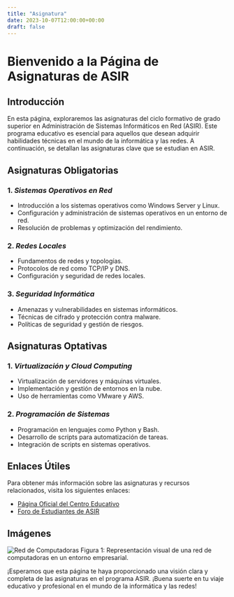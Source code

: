```yaml
---
title: "Asignatura"
date: 2023-10-07T12:00:00+00:00
draft: false
---
```


# Bienvenido a la Página de Asignaturas de ASIR

## Introducción

En esta página, exploraremos las asignaturas del ciclo formativo de grado superior en Administración de Sistemas Informáticos en Red (ASIR). Este programa educativo es esencial para aquellos que desean adquirir habilidades técnicas en el mundo de la informática y las redes. A continuación, se detallan las asignaturas clave que se estudian en ASIR.

## Asignaturas Obligatorias

### 1. *Sistemas Operativos en Red*
   - Introducción a los sistemas operativos como Windows Server y Linux.
   - Configuración y administración de sistemas operativos en un entorno de red.
   - Resolución de problemas y optimización del rendimiento.

### 2. *Redes Locales*
   - Fundamentos de redes y topologías.
   - Protocolos de red como TCP/IP y DNS.
   - Configuración y seguridad de redes locales.

### 3. *Seguridad Informática*
   - Amenazas y vulnerabilidades en sistemas informáticos.
   - Técnicas de cifrado y protección contra malware.
   - Políticas de seguridad y gestión de riesgos.

## Asignaturas Optativas

### 1. *Virtualización y Cloud Computing*
   - Virtualización de servidores y máquinas virtuales.
   - Implementación y gestión de entornos en la nube.
   - Uso de herramientas como VMware y AWS.

### 2. *Programación de Sistemas*
   - Programación en lenguajes como Python y Bash.
   - Desarrollo de scripts para automatización de tareas.
   - Integración de scripts en sistemas operativos.

## Enlaces Útiles

Para obtener más información sobre las asignaturas y recursos relacionados, visita los siguientes enlaces:

- [Página Oficial del Centro Educativo](https://blogsaverroes.juntadeandalucia.es/iesgonzalonazareno/)
- [Foro de Estudiantes de ASIR](https://github.com/oscarsanabria80)

## Imágenes

![Red de Computadoras]()
Figura 1: Representación visual de una red de computadoras en un entorno empresarial.

¡Esperamos que esta página te haya proporcionado una visión clara y completa de las asignaturas en el programa ASIR. ¡Buena suerte en tu viaje educativo y profesional en el mundo de la informática y las redes!
